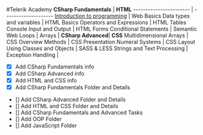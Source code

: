 #Telerik Academy
**CSharp Fundamentals** | **HTML**
----------------------- | --------------------
	[Introduction to programming](https://github.com/1337sh33p/TelerikAcademy/tree/master/CSharp%20Fundamentals/01.%20Introduction%20to%20programming "Introduction to Programming") | Web Basics
	Data types and variables | HTML Basics
	Operators and Expressions | HTML Tables
	Console Input and Output | HTML Forms
	Conditional Statements | Semantic Web
	Loops |
	Arrays |
**CSharp Advanced**| **CSS**
	Multidimensional Arrays | CSS Overview
	Methods | CSS Presentation
	Numeral Systems | CSS Layout
	Using Classes and Objects | SASS & LESS
	Strings and Text Processing | 
	Exception Handling |

- [x] Add CSharp Fundamentals info
- [x] Add CSharp Advanced info
- [x] Add HTML and CSS info
- [x] Add CSharp Fundamentals Folder and Details
- [] Add CSharp Advanced Folder and Details
- [] Add HTML and CSS Folder and Details
- [] Add CSharp Fundamentals and Advanced Tasks
- [] Add OOP Folder
- [] Add JavaScript Folder